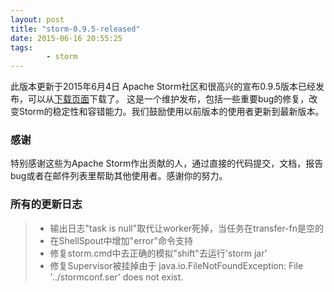 ```yaml
---
layout: post
title: "storm-0.9.5-released"
date: 2015-06-16 20:55:25
tags: 
		- storm
---
```

此版本更新于2015年6月4日
Apache Storm社区和很高兴的宣布0.9.5版本已经发布，可以从[下载页面](https://storm.apache.org/downloads.html)下载了。
这是一个维护发布，包括一些重要bug的修复，改变Storm的稳定性和容错能力。我们鼓励使用以前版本的使用者更新到最新版本。
### 感谢
特别感谢这些为Apache Storm作出贡献的人，通过直接的代码提交，文档，报告bug或者在邮件列表里帮助其他使用者。感谢你的努力。
<!-- more -->
### 所有的更新日志
> * 输出日志"task is null"取代让worker死掉，当任务在transfer-fn是空的
> * 在ShellSpout中增加"error"命令支持
> * 修复storm.cmd中去正确的模拟"shift"去运行'storm jar'
> * 修复Supervisor被挂掉由于 java.io.FileNotFoundException: File '../stormconf.ser' does not exist.